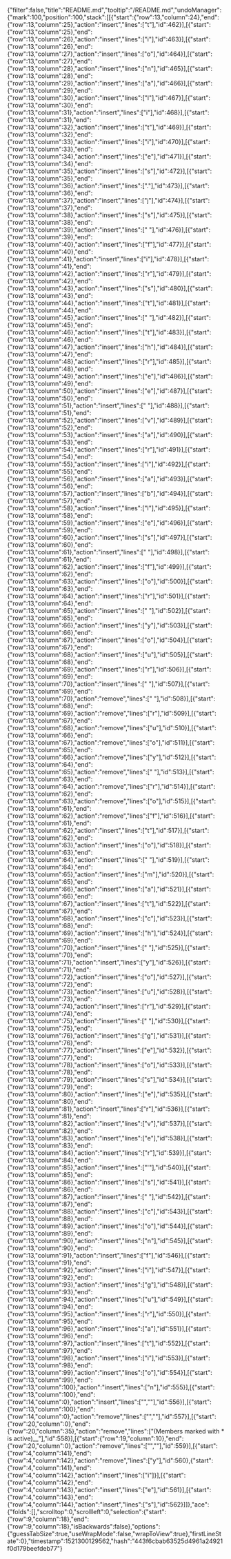 {"filter":false,"title":"README.md","tooltip":"/README.md","undoManager":{"mark":100,"position":100,"stack":[[{"start":{"row":13,"column":24},"end":{"row":13,"column":25},"action":"insert","lines":["t"],"id":462}],[{"start":{"row":13,"column":25},"end":{"row":13,"column":26},"action":"insert","lines":["i"],"id":463}],[{"start":{"row":13,"column":26},"end":{"row":13,"column":27},"action":"insert","lines":["o"],"id":464}],[{"start":{"row":13,"column":27},"end":{"row":13,"column":28},"action":"insert","lines":["n"],"id":465}],[{"start":{"row":13,"column":28},"end":{"row":13,"column":29},"action":"insert","lines":["a"],"id":466}],[{"start":{"row":13,"column":29},"end":{"row":13,"column":30},"action":"insert","lines":["l"],"id":467}],[{"start":{"row":13,"column":30},"end":{"row":13,"column":31},"action":"insert","lines":["i"],"id":468}],[{"start":{"row":13,"column":31},"end":{"row":13,"column":32},"action":"insert","lines":["t"],"id":469}],[{"start":{"row":13,"column":32},"end":{"row":13,"column":33},"action":"insert","lines":["i"],"id":470}],[{"start":{"row":13,"column":33},"end":{"row":13,"column":34},"action":"insert","lines":["e"],"id":471}],[{"start":{"row":13,"column":34},"end":{"row":13,"column":35},"action":"insert","lines":["s"],"id":472}],[{"start":{"row":13,"column":35},"end":{"row":13,"column":36},"action":"insert","lines":["."],"id":473}],[{"start":{"row":13,"column":36},"end":{"row":13,"column":37},"action":"insert","lines":["j"],"id":474}],[{"start":{"row":13,"column":37},"end":{"row":13,"column":38},"action":"insert","lines":["s"],"id":475}],[{"start":{"row":13,"column":38},"end":{"row":13,"column":39},"action":"insert","lines":[" "],"id":476}],[{"start":{"row":13,"column":39},"end":{"row":13,"column":40},"action":"insert","lines":["f"],"id":477}],[{"start":{"row":13,"column":40},"end":{"row":13,"column":41},"action":"insert","lines":["i"],"id":478}],[{"start":{"row":13,"column":41},"end":{"row":13,"column":42},"action":"insert","lines":["r"],"id":479}],[{"start":{"row":13,"column":42},"end":{"row":13,"column":43},"action":"insert","lines":["s"],"id":480}],[{"start":{"row":13,"column":43},"end":{"row":13,"column":44},"action":"insert","lines":["t"],"id":481}],[{"start":{"row":13,"column":44},"end":{"row":13,"column":45},"action":"insert","lines":[" "],"id":482}],[{"start":{"row":13,"column":45},"end":{"row":13,"column":46},"action":"insert","lines":["t"],"id":483}],[{"start":{"row":13,"column":46},"end":{"row":13,"column":47},"action":"insert","lines":["h"],"id":484}],[{"start":{"row":13,"column":47},"end":{"row":13,"column":48},"action":"insert","lines":["r"],"id":485}],[{"start":{"row":13,"column":48},"end":{"row":13,"column":49},"action":"insert","lines":["e"],"id":486}],[{"start":{"row":13,"column":49},"end":{"row":13,"column":50},"action":"insert","lines":["e"],"id":487}],[{"start":{"row":13,"column":50},"end":{"row":13,"column":51},"action":"insert","lines":[" "],"id":488}],[{"start":{"row":13,"column":51},"end":{"row":13,"column":52},"action":"insert","lines":["v"],"id":489}],[{"start":{"row":13,"column":52},"end":{"row":13,"column":53},"action":"insert","lines":["a"],"id":490}],[{"start":{"row":13,"column":53},"end":{"row":13,"column":54},"action":"insert","lines":["r"],"id":491}],[{"start":{"row":13,"column":54},"end":{"row":13,"column":55},"action":"insert","lines":["i"],"id":492}],[{"start":{"row":13,"column":55},"end":{"row":13,"column":56},"action":"insert","lines":["a"],"id":493}],[{"start":{"row":13,"column":56},"end":{"row":13,"column":57},"action":"insert","lines":["b"],"id":494}],[{"start":{"row":13,"column":57},"end":{"row":13,"column":58},"action":"insert","lines":["l"],"id":495}],[{"start":{"row":13,"column":58},"end":{"row":13,"column":59},"action":"insert","lines":["e"],"id":496}],[{"start":{"row":13,"column":59},"end":{"row":13,"column":60},"action":"insert","lines":["s"],"id":497}],[{"start":{"row":13,"column":60},"end":{"row":13,"column":61},"action":"insert","lines":[" "],"id":498}],[{"start":{"row":13,"column":61},"end":{"row":13,"column":62},"action":"insert","lines":["f"],"id":499}],[{"start":{"row":13,"column":62},"end":{"row":13,"column":63},"action":"insert","lines":["o"],"id":500}],[{"start":{"row":13,"column":63},"end":{"row":13,"column":64},"action":"insert","lines":["r"],"id":501}],[{"start":{"row":13,"column":64},"end":{"row":13,"column":65},"action":"insert","lines":[" "],"id":502}],[{"start":{"row":13,"column":65},"end":{"row":13,"column":66},"action":"insert","lines":["y"],"id":503}],[{"start":{"row":13,"column":66},"end":{"row":13,"column":67},"action":"insert","lines":["o"],"id":504}],[{"start":{"row":13,"column":67},"end":{"row":13,"column":68},"action":"insert","lines":["u"],"id":505}],[{"start":{"row":13,"column":68},"end":{"row":13,"column":69},"action":"insert","lines":["r"],"id":506}],[{"start":{"row":13,"column":69},"end":{"row":13,"column":70},"action":"insert","lines":[" "],"id":507}],[{"start":{"row":13,"column":69},"end":{"row":13,"column":70},"action":"remove","lines":[" "],"id":508}],[{"start":{"row":13,"column":68},"end":{"row":13,"column":69},"action":"remove","lines":["r"],"id":509}],[{"start":{"row":13,"column":67},"end":{"row":13,"column":68},"action":"remove","lines":["u"],"id":510}],[{"start":{"row":13,"column":66},"end":{"row":13,"column":67},"action":"remove","lines":["o"],"id":511}],[{"start":{"row":13,"column":65},"end":{"row":13,"column":66},"action":"remove","lines":["y"],"id":512}],[{"start":{"row":13,"column":64},"end":{"row":13,"column":65},"action":"remove","lines":[" "],"id":513}],[{"start":{"row":13,"column":63},"end":{"row":13,"column":64},"action":"remove","lines":["r"],"id":514}],[{"start":{"row":13,"column":62},"end":{"row":13,"column":63},"action":"remove","lines":["o"],"id":515}],[{"start":{"row":13,"column":61},"end":{"row":13,"column":62},"action":"remove","lines":["f"],"id":516}],[{"start":{"row":13,"column":61},"end":{"row":13,"column":62},"action":"insert","lines":["t"],"id":517}],[{"start":{"row":13,"column":62},"end":{"row":13,"column":63},"action":"insert","lines":["o"],"id":518}],[{"start":{"row":13,"column":63},"end":{"row":13,"column":64},"action":"insert","lines":[" "],"id":519}],[{"start":{"row":13,"column":64},"end":{"row":13,"column":65},"action":"insert","lines":["m"],"id":520}],[{"start":{"row":13,"column":65},"end":{"row":13,"column":66},"action":"insert","lines":["a"],"id":521}],[{"start":{"row":13,"column":66},"end":{"row":13,"column":67},"action":"insert","lines":["t"],"id":522}],[{"start":{"row":13,"column":67},"end":{"row":13,"column":68},"action":"insert","lines":["c"],"id":523}],[{"start":{"row":13,"column":68},"end":{"row":13,"column":69},"action":"insert","lines":["h"],"id":524}],[{"start":{"row":13,"column":69},"end":{"row":13,"column":70},"action":"insert","lines":[" "],"id":525}],[{"start":{"row":13,"column":70},"end":{"row":13,"column":71},"action":"insert","lines":["y"],"id":526}],[{"start":{"row":13,"column":71},"end":{"row":13,"column":72},"action":"insert","lines":["o"],"id":527}],[{"start":{"row":13,"column":72},"end":{"row":13,"column":73},"action":"insert","lines":["u"],"id":528}],[{"start":{"row":13,"column":73},"end":{"row":13,"column":74},"action":"insert","lines":["r"],"id":529}],[{"start":{"row":13,"column":74},"end":{"row":13,"column":75},"action":"insert","lines":[" "],"id":530}],[{"start":{"row":13,"column":75},"end":{"row":13,"column":76},"action":"insert","lines":["g"],"id":531}],[{"start":{"row":13,"column":76},"end":{"row":13,"column":77},"action":"insert","lines":["e"],"id":532}],[{"start":{"row":13,"column":77},"end":{"row":13,"column":78},"action":"insert","lines":["o"],"id":533}],[{"start":{"row":13,"column":78},"end":{"row":13,"column":79},"action":"insert","lines":["s"],"id":534}],[{"start":{"row":13,"column":79},"end":{"row":13,"column":80},"action":"insert","lines":["e"],"id":535}],[{"start":{"row":13,"column":80},"end":{"row":13,"column":81},"action":"insert","lines":["r"],"id":536}],[{"start":{"row":13,"column":81},"end":{"row":13,"column":82},"action":"insert","lines":["v"],"id":537}],[{"start":{"row":13,"column":82},"end":{"row":13,"column":83},"action":"insert","lines":["e"],"id":538}],[{"start":{"row":13,"column":83},"end":{"row":13,"column":84},"action":"insert","lines":["r"],"id":539}],[{"start":{"row":13,"column":84},"end":{"row":13,"column":85},"action":"insert","lines":["'"],"id":540}],[{"start":{"row":13,"column":85},"end":{"row":13,"column":86},"action":"insert","lines":["s"],"id":541}],[{"start":{"row":13,"column":86},"end":{"row":13,"column":87},"action":"insert","lines":[" "],"id":542}],[{"start":{"row":13,"column":87},"end":{"row":13,"column":88},"action":"insert","lines":["c"],"id":543}],[{"start":{"row":13,"column":88},"end":{"row":13,"column":89},"action":"insert","lines":["o"],"id":544}],[{"start":{"row":13,"column":89},"end":{"row":13,"column":90},"action":"insert","lines":["n"],"id":545}],[{"start":{"row":13,"column":90},"end":{"row":13,"column":91},"action":"insert","lines":["f"],"id":546}],[{"start":{"row":13,"column":91},"end":{"row":13,"column":92},"action":"insert","lines":["i"],"id":547}],[{"start":{"row":13,"column":92},"end":{"row":13,"column":93},"action":"insert","lines":["g"],"id":548}],[{"start":{"row":13,"column":93},"end":{"row":13,"column":94},"action":"insert","lines":["u"],"id":549}],[{"start":{"row":13,"column":94},"end":{"row":13,"column":95},"action":"insert","lines":["r"],"id":550}],[{"start":{"row":13,"column":95},"end":{"row":13,"column":96},"action":"insert","lines":["a"],"id":551}],[{"start":{"row":13,"column":96},"end":{"row":13,"column":97},"action":"insert","lines":["t"],"id":552}],[{"start":{"row":13,"column":97},"end":{"row":13,"column":98},"action":"insert","lines":["i"],"id":553}],[{"start":{"row":13,"column":98},"end":{"row":13,"column":99},"action":"insert","lines":["o"],"id":554}],[{"start":{"row":13,"column":99},"end":{"row":13,"column":100},"action":"insert","lines":["n"],"id":555}],[{"start":{"row":13,"column":100},"end":{"row":14,"column":0},"action":"insert","lines":["",""],"id":556}],[{"start":{"row":13,"column":100},"end":{"row":14,"column":0},"action":"remove","lines":["",""],"id":557}],[{"start":{"row":20,"column":0},"end":{"row":20,"column":35},"action":"remove","lines":["(Members marked with * is active)__"],"id":558}],[{"start":{"row":19,"column":10},"end":{"row":20,"column":0},"action":"remove","lines":["",""],"id":559}],[{"start":{"row":4,"column":141},"end":{"row":4,"column":142},"action":"remove","lines":["y"],"id":560},{"start":{"row":4,"column":141},"end":{"row":4,"column":142},"action":"insert","lines":["i"]}],[{"start":{"row":4,"column":142},"end":{"row":4,"column":143},"action":"insert","lines":["e"],"id":561}],[{"start":{"row":4,"column":143},"end":{"row":4,"column":144},"action":"insert","lines":["s"],"id":562}]]},"ace":{"folds":[],"scrolltop":0,"scrollleft":0,"selection":{"start":{"row":9,"column":18},"end":{"row":9,"column":18},"isBackwards":false},"options":{"guessTabSize":true,"useWrapMode":false,"wrapToView":true},"firstLineState":0},"timestamp":1521300129562,"hash":"443f6cbab63525d4961a24921f0d179beefdeb77"}